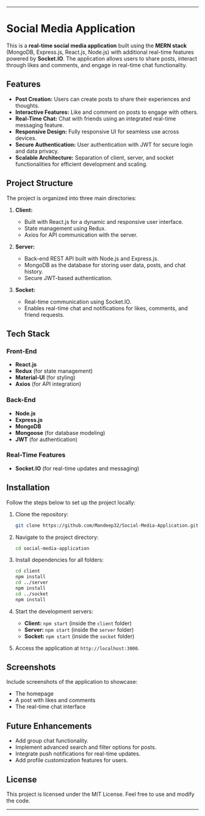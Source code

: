

---

# Social Media Application

This is a **real-time social media application** built using the **MERN stack** (MongoDB, Express.js, React.js, Node.js) with additional real-time features powered by **Socket.IO**. The application allows users to share posts, interact through likes and comments, and engage in real-time chat functionality.

## Features

- **Post Creation:** Users can create posts to share their experiences and thoughts.
- **Interactive Features:** Like and comment on posts to engage with others.
- **Real-Time Chat:** Chat with friends using an integrated real-time messaging feature.
- **Responsive Design:** Fully responsive UI for seamless use across devices.
- **Secure Authentication:** User authentication with JWT for secure login and data privacy.
- **Scalable Architecture:** Separation of client, server, and socket functionalities for efficient development and scaling.

## Project Structure

The project is organized into three main directories:

1. **Client:**
   - Built with React.js for a dynamic and responsive user interface.
   - State management using Redux.
   - Axios for API communication with the server.

2. **Server:**
   - Back-end REST API built with Node.js and Express.js.
   - MongoDB as the database for storing user data, posts, and chat history.
   - Secure JWT-based authentication.

3. **Socket:**
   - Real-time communication using Socket.IO.
   - Enables real-time chat and notifications for likes, comments, and friend requests.

## Tech Stack

### Front-End
- **React.js**
- **Redux** (for state management)
- **Material-UI** (for styling)
- **Axios** (for API integration)

### Back-End
- **Node.js**
- **Express.js**
- **MongoDB**
- **Mongoose** (for database modeling)
- **JWT** (for authentication)

### Real-Time Features
- **Socket.IO** (for real-time updates and messaging)

## Installation

Follow the steps below to set up the project locally:

1. Clone the repository:
   ```bash
   git clone https://github.com/Mandeep32/Social-Media-Application.git
   ```
2. Navigate to the project directory:
   ```bash
   cd social-media-application
   ```

3. Install dependencies for all folders:
   ```bash
   cd client
   npm install
   cd ../server
   npm install
   cd ../socket
   npm install
   ```

4. Start the development servers:
   - **Client:** `npm start` (inside the `client` folder)
   - **Server:** `npm start` (inside the `server` folder)
   - **Socket:** `npm start` (inside the `socket` folder)

5. Access the application at `http://localhost:3000`.

## Screenshots

Include screenshots of the application to showcase:
- The homepage
- A post with likes and comments
- The real-time chat interface

## Future Enhancements

- Add group chat functionality.
- Implement advanced search and filter options for posts.
- Integrate push notifications for real-time updates.
- Add profile customization features for users.

## License

This project is licensed under the MIT License. Feel free to use and modify the code.

---
